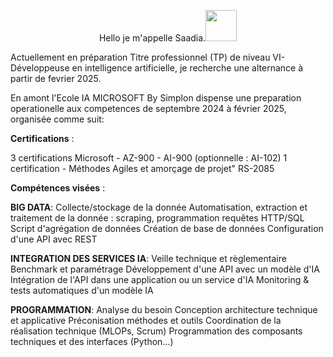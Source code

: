 
 <p style="text-align:center;">Hello je m'appelle Saadia.<img src="https://github.com/SCHAD3/SCHAD3/assets/151553315/578910f3-528a-4a16-b0a4-8b2291c4e509" style="width:50px">
</p> 
 

Actuellement en préparation Titre professionnel (TP) de niveau VI-Développeuse en intelligence artificielle, je recherche une alternance à partir de fevrier 2025.

En amont l'Ecole IA MICROSOFT By Simplon dispense une preparation operationelle aux competences de septembre 2024 à février 2025, organisée comme suit:
 
**Certifications** : 

3 certifications Microsoft - AZ-900 - AI-900 (optionnelle : AI-102)
1 certification - Méthodes Agiles et amorçage de projet" RS-2085


**Compétences visées** : 

**BIG DATA**: Collecte/stockage de la donnée
Automatisation, extraction et traitement de la
donnée : scraping, programmation requêtes
HTTP/SQL
Script d'agrégation de données
Création de base de données
Configuration d'une API avec REST

**INTEGRATION DES SERVICES IA**:
Veille technique et règlementaire
Benchmark et paramétrage
Développement d'une API avec un modèle d'IA
Intégration de l'API dans une application ou un
service d'IA
Monitoring & tests automatiques d'un modèle IA

**PROGRAMMATION**:
Analyse du besoin
Conception architecture technique et applicative
Préconisation méthodes et outils
Coordination de la réalisation technique (MLOPs,
Scrum)
Programmation des composants techniques et des
interfaces (Python...)

